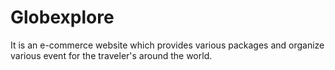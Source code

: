 # Globexplore
It is an e-commerce website which provides various packages and organize various event for the traveler's around the world.
